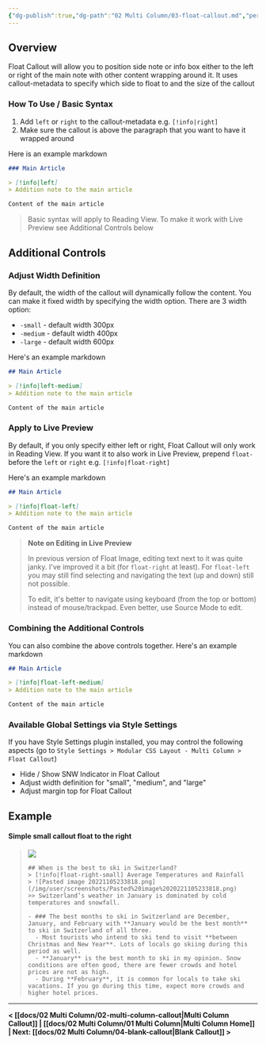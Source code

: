 ```yaml
---
{"dg-publish":true,"dg-path":"02 Multi Column/03-float-callout.md","permalink":"/02-multi-column/03-float-callout/","title":"Float Callout","noteIcon":""}
---
```



## Overview

Float Callout will allow you to position side note or info box either to the left or right of the main note with other content wrapping around it. It uses callout-metadata to specify which side to float to and the size of the callout

### How To Use / Basic Syntax

1. Add `left` or `right` to the callout-metadata e.g. `[!info|right]`
2. Make sure the callout is above the paragraph that you want to have it wrapped around

Here is an example markdown

```markdown
### Main Article

> [!info|left]
> Addition note to the main article

Content of the main article
```

> Basic syntax will apply to Reading View. To make it work with Live Preview see Additional Controls below


## Additional Controls

### Adjust Width Definition

By default, the width of the callout will dynamically follow the content. You can make it fixed width by specifying the width option. There are 3 width option:

- `-small` - default width 300px
- `-medium` - default width 400px
- `-large` - default width 600px

Here's an example markdown

```markdown
## Main Article

> [!info|left-medium]
> Addition note to the main article

Content of the main article
```

### Apply to Live Preview

By default, if you only specify either left or right, Float Callout will only work in Reading View. If you want it to also work in Live Preview, prepend `float-` before the `left` or `right` e.g. `[!info|float-right]`

Here's an example markdown

```markdown
## Main Article

> [!info|float-left]
> Addition note to the main article

Content of the main article
```

> **Note on Editing in Live Preview**
>
> In previous version of Float Image, editing text next to it was quite janky. I've improved it a bit (for `float-right` at least). For `float-left` you may still find selecting and navigating the text (up and down) still not possible.
>
> To edit, it's better to navigate using keyboard (from the top or bottom) instead of mouse/trackpad. Even better, use Source Mode to edit.


### Combining the Additional Controls

You can also combine the above controls together. Here's an example markdown

```markdown
## Main Article

> [!info|float-left-medium]
> Addition note to the main article

Content of the main article
```

### Available Global Settings via Style Settings
If you have Style Settings plugin installed, you may control the following aspects (go to `Style Settings > Modular CSS Layout - Multi Column > Float Callout`)
- Hide / Show SNW Indicator in Float Callout
- Adjust width definition for "small", "medium", and "large"
- Adjust margin top for Float Callout


## Example

#### Simple small callout float to the right
> ![](https://raw.githubusercontent.com/efemkay/obsidian-modular-css-layout/main/docs/assets/mc-float-callout.png)
> ```
> ## When is the best to ski in Switzerland?
> > [!info|float-right-small] Average Temperatures and Rainfall
> > ![Pasted image 20221105233818.png](/img/user/screenshots/Pasted%20image%2020221105233818.png)
> >> Switzerland’s weather in January is dominated by cold temperatures and snowfall.
>
> - ### The best months to ski in Switzerland are December, January, and February with **January would be the best month** to ski in Switzerland of all three.
> 	- Most tourists who intend to ski tend to visit **between Christmas and New Year**. Lots of locals go skiing during this period as well.
> 	- **January** is the best month to ski in my opinion. Snow conditions are often good, there are fewer crowds and hotel prices are not as high.
> 	- During **February**, it is common for locals to take ski vacations. If you go during this time, expect more crowds and higher hotel prices.
>
> ```

---

**< [[docs/02 Multi Column/02-multi-column-callout\|Multi Column Callout]]  | [[docs/02 Multi Column/01 Multi Column\|Multi Column Home]]  | Next: [[docs/02 Multi Column/04-blank-callout\|Blank Callout]] >**